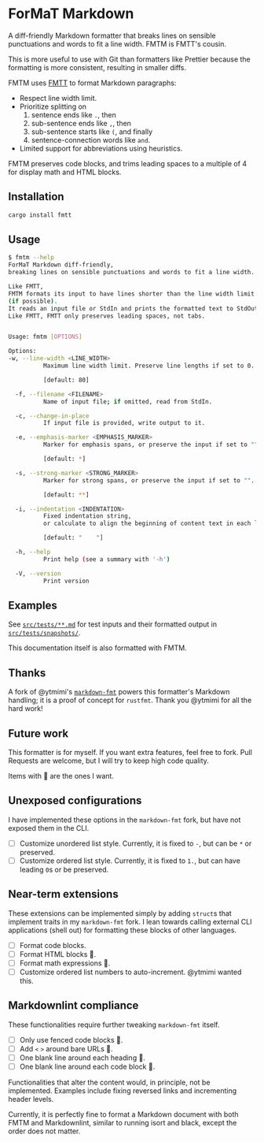 # ForMaT Markdown

A diff-friendly Markdown formatter that breaks lines on
sensible punctuations and words to fit a line width. FMTM is FMTT's cousin.

This is more useful to use with
Git than formatters like Prettier because the formatting is more consistent,
resulting in smaller diffs.

FMTM uses [FMTT][fmtt] to format Markdown paragraphs:

- Respect line width limit.
- Prioritize splitting on
    1. sentence ends like `.`, then
    1. sub-sentence ends like `,`, then
    1. sub-sentence starts like `(`, and finally
    1. sentence-connection words like `and`.
- Limited support for abbreviations using heuristics.

FMTM preserves code blocks,
and trims leading spaces to a multiple of 4 for display math and HTML blocks.

## Installation

```sh
cargo install fmtt
```

## Usage

```sh
$ fmtm --help
ForMaT Markdown diff-friendly,
breaking lines on sensible punctuations and words to fit a line width.

Like FMTT,
FMTM formats its input to have lines shorter than the line width limit
(if possible).
It reads an input file or StdIn and prints the formatted text to StdOut.
Like FMTT, FMTT only preserves leading spaces, not tabs.


Usage: fmtm [OPTIONS]

Options:
-w, --line-width <LINE_WIDTH>
          Maximum line width limit. Preserve line lengths if set to 0.

          [default: 80]

  -f, --filename <FILENAME>
          Name of input file; if omitted, read from StdIn.

  -c, --change-in-place
          If input file is provided, write output to it.

  -e, --emphasis-marker <EMPHASIS_MARKER>
          Marker for emphasis spans, or preserve the input if set to "".

          [default: *]

  -s, --strong-marker <STRONG_MARKER>
          Marker for strong spans, or preserve the input if set to "".

          [default: **]

  -i, --indentation <INDENTATION>
          Fixed indentation string,
          or calculate to align the beginning of content text in each list if set to "".

          [default: "    "]

  -h, --help
          Print help (see a summary with '-h')

  -V, --version
          Print version
```

## Examples

See [`src/tests/**.md`](/src/tests/)
for test inputs and their formatted output in
[`src/tests/snapshots/`](/src/tests/snapshots/).

This documentation itself is also formatted with FMTM.

## Thanks

A fork of @ytmimi's [`markdown-fmt`](https://github.com/ytmimi/markdown-fmt)
powers this formatter's Markdown handling;
it is a proof of concept for `rustfmt`.
Thank you @ytmimi for all the hard work!

## Future work

This formatter is for myself. If you want extra features, feel free to fork.
Pull Requests are welcome, but I will try to keep high code quality.

Items with 🌹 are the ones I want.

## Unexposed configurations

I have implemented these options in the `markdown-fmt` fork,
but have not exposed them in the CLI.

- [ ] Customize unordered list style.
    Currently, it is fixed to `-`, but can be `*` or preserved.
- [ ] Customize ordered list style.
    Currently, it is fixed to `1.`, but can have leading `0`s or be preserved.

## Near-term extensions

These extensions can be implemented simply by adding `struct`s that
implement traits in my `markdown-fmt` fork.
I lean towards calling external CLI applications (shell out)
for formatting these blocks of other languages.

- [ ] Format code blocks.
- [ ] Format HTML blocks 🌹.
- [ ] Format math expressions 🌹.
- [ ] Customize ordered list numbers to auto-increment. @ytmimi wanted this.

## Markdownlint compliance

These functionalities require further tweaking `markdown-fmt` itself.

- [ ] Only use fenced code blocks 🌹.
- [ ] Add `<` `>` around bare URLs 🌹.
- [ ] One blank line around each heading 🌹.
- [ ] One blank line around each code block 🌹.

Functionalities that alter the content would, in principle, not be implemented.
Examples include fixing reversed links and incrementing header levels.

Currently,
it is perfectly fine to format a Markdown document with both FMTM and
Markdownlint, similar to running isort and black,
except the order does not matter.

[fmtt]: https://github.com/SichangHe/fmtt
